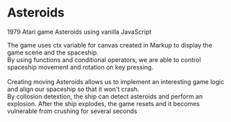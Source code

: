 # Asteroids

1979 Atari game Asteroids using vanilla JavaScript

The game uses ctx variable for canvas created in Markup to display the game scene and the spaceship.
</br>
By using functions and conditional operators, we are able to control spaceship movement and rotation on key pressing.
</br>
</br>
Creating moving Asteroids allows us to implement an interesting game logic and align our spaceship so that it won't crash.
</br>
By collosion detextion, the ship can detect asteroids and perform an explosion. After the ship explodes, the game resets and it becomes vulnerable from crushing for several seconds
